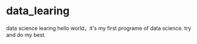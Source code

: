 # data_learing
data science learing
hello world，it's my first programe of data science.  try and do my best.

